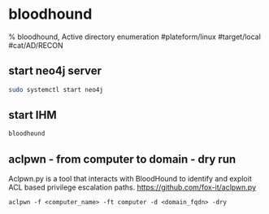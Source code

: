 # bloodhound

% bloodhound, Active directory enumeration
#plateform/linux #target/local #cat/AD/RECON

## start neo4j server
```bash
sudo systemctl start neo4j
```

## start IHM
```bash
bloodhound
```

## aclpwn - from computer to domain - dry run
Aclpwn.py is a tool that interacts with BloodHound to identify and exploit ACL based privilege escalation paths.
https://github.com/fox-it/aclpwn.py

```
aclpwn -f <computer_name> -ft computer -d <domain_fqdn> -dry
```



